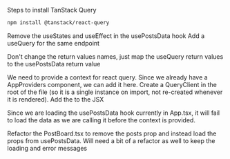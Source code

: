 Steps to install TanStack Query

```sh
npm install @tanstack/react-query
```

Remove the useStates and useEffect in the usePostsData hook
Add a useQuery for the same endpoint

Don't change the return values names, just map the useQuery return values to the usePostsData return value

We need to provide a context for react query. Since we already have a AppProviders component, we can add it here.
Create a QueryClient in the root of the file (so it is a single instance on import, not re-created whenever it is rendered).
Add the <QueryClientProvider client={queryClient}> to the JSX

Since we are loading the usePostsData hook currently in App.tsx, it will fail to load the data as we are calling it before the context is provided.

Refactor the PostBoard.tsx to remove the posts prop and instead load the props from usePostsData.
Will need a bit of a refactor as well to keep the loading and error messages
